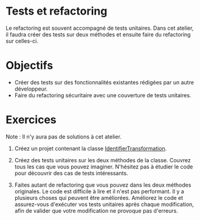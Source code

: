 Tests et refactoring
====================

Le refactoring est souvent accompagné de tests unitaires. Dans cet atelier, il
faudra créer des tests sur deux méthodes et ensuite faire du refactoring sur
celles-ci.

Objectifs
=========

* Créer des tests sur des fonctionnalités existantes rédigées par un autre
  développeur.
* Faire du refactoring sécuritaire avec une couverture de tests unitaires.

Exercices
=========

Note : Il n'y aura pas de solutions à cet atelier.

1. Créez un projet contenant la classe
   [IdentifierTransformation](IdentifierTransformation.java).

2. Créez des tests unitaires sur les deux méthodes de la classe. Couvrez tous
   les cas que vous pouvez imaginer. N'hésitez pas à étudier le code pour
   découvrir des cas de tests intéressants.

3. Faites autant de refactoring que vous pouvez dans les deux méthodes
   originales. Le code est difficile à lire et il n'est pas performant. Il y a
   plusieurs choses qui peuvent être améliorées. Améliorez le code et
   assurez-vous d'exécuter vos tests unitaires après chaque modification, afin
   de valider que votre modification ne provoque pas d'erreurs.
